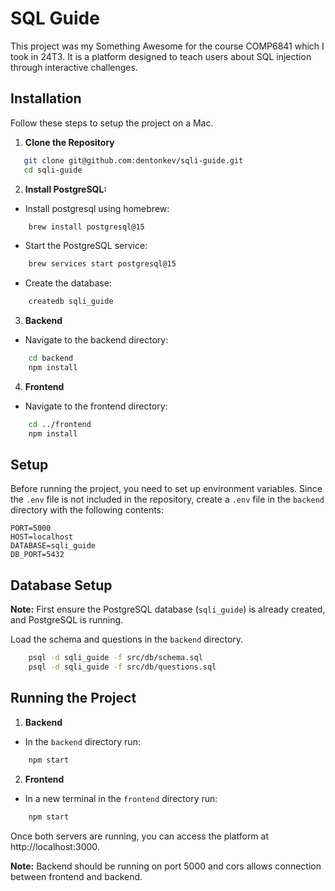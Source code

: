 # SQL Guide

This project was my Something Awesome for the course COMP6841 which I took in 24T3. It is a platform designed to teach users about SQL injection through interactive challenges. 

## Installation
Follow these steps to setup the project on a Mac.

1. **Clone the Repository**
```bash
   git clone git@github.com:dentonkev/sqli-guide.git
   cd sqli-guide
```
2. **Install PostgreSQL:**

- Install postgresql using homebrew:
```bash
    brew install postgresql@15
```

- Start the PostgreSQL service:
```bash
    brew services start postgresql@15
```

- Create the database:
```bash
    createdb sqli_guide
```

3. **Backend**
- Navigate to the backend directory:
```bash
    cd backend
    npm install
```

4. **Frontend**
- Navigate to the frontend directory:
```bash
    cd ../frontend
    npm install
``` 

## Setup
Before running the project, you need to set up environment variables. Since the `.env` file is not included in the repository, create a `.env` file in the `backend` directory with the following contents:
```
PORT=5000
HOST=localhost
DATABASE=sqli_guide
DB_PORT=5432
```

## Database Setup
**Note:** First ensure the PostgreSQL database (`sqli_guide`) is already created, and PostgreSQL is running.

Load the schema and questions in the `backend` directory.
```bash
    psql -d sqli_guide -f src/db/schema.sql
    psql -d sqli_guide -f src/db/questions.sql
```

## Running the Project
1. **Backend**

- In the `backend` directory run:
```bash
    npm start
```

2. **Frontend**

- In a new terminal in the `frontend` directory run:
```bash
    npm start
```

Once both servers are running, you can access the platform at http://localhost:3000.

**Note:** Backend should be running on port 5000 and cors allows connection between frontend and backend. 